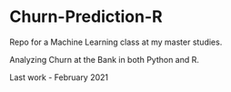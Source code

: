 # Churn-Prediction-R

Repo for a Machine Learning class at my master studies.

Analyzing Churn at the Bank in both Python and R.

Last work - February 2021
